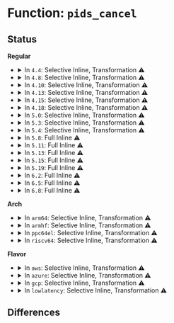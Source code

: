 # Function: <code>pids_cancel</code>

## Status
<b>Regular</b>
<ul>
<li>
<details>
<summary>In <code>4.4</code>: Selective Inline, Transformation ⚠️</summary>

**Collision:** Unique Static

**Inline:** Selective

**Transformation:** True

**Instances:**

```
In kernel/cgroup_pids.c (ffffffff8111a420)
Location: kernel/cgroup_pids.c:91
Inline: True
Direct callers:
  - kernel/cgroup_pids.c:pids_can_fork
  - kernel/cgroup_pids.c:pids_can_fork
  - kernel/cgroup_pids.c:pids_can_attach
  - kernel/cgroup_pids.c:pids_cancel_attach
  - kernel/cgroup_pids.c:pids_cancel_fork
  - kernel/cgroup_pids.c:pids_free
```
**Symbols:**

```
ffffffff8111a420-ffffffff8111a45a: pids_cancel.constprop.5 (STB_LOCAL)
```
</details>
</li>
<li>
<details>
<summary>In <code>4.8</code>: Selective Inline, Transformation ⚠️</summary>

**Collision:** Unique Static

**Inline:** Selective

**Transformation:** True

**Instances:**

```
In kernel/cgroup_pids.c (ffffffff81122250)
Location: kernel/cgroup_pids.c:98
Inline: True
Direct callers:
  - kernel/cgroup_pids.c:pids_free
  - kernel/cgroup_pids.c:pids_cancel_fork
  - kernel/cgroup_pids.c:pids_can_fork
  - kernel/cgroup_pids.c:pids_can_fork
  - kernel/cgroup_pids.c:pids_cancel_attach
  - kernel/cgroup_pids.c:pids_can_attach
```
**Symbols:**

```
ffffffff81122250-ffffffff81122289: pids_cancel.constprop.5 (STB_LOCAL)
```
</details>
</li>
<li>
<details>
<summary>In <code>4.10</code>: Selective Inline, Transformation ⚠️</summary>

**Collision:** Unique Static

**Inline:** Selective

**Transformation:** True

**Instances:**

```
In kernel/cgroup_pids.c (ffffffff8112a880)
Location: kernel/cgroup_pids.c:98
Inline: True
Direct callers:
  - kernel/cgroup_pids.c:pids_free
  - kernel/cgroup_pids.c:pids_cancel_fork
  - kernel/cgroup_pids.c:pids_can_fork
  - kernel/cgroup_pids.c:pids_can_fork
  - kernel/cgroup_pids.c:pids_cancel_attach
  - kernel/cgroup_pids.c:pids_can_attach
```
**Symbols:**

```
ffffffff8112a880-ffffffff8112a8b9: pids_cancel.constprop.5 (STB_LOCAL)
```
</details>
</li>
<li>
<details>
<summary>In <code>4.13</code>: Selective Inline, Transformation ⚠️</summary>

**Collision:** Unique Static

**Inline:** Selective

**Transformation:** True

**Instances:**

```
In kernel/cgroup/pids.c (ffffffff8112b5a0)
Location: kernel/cgroup/pids.c:98
Inline: True
Direct callers:
  - kernel/cgroup/pids.c:pids_free
  - kernel/cgroup/pids.c:pids_cancel_fork
  - kernel/cgroup/pids.c:pids_can_fork
  - kernel/cgroup/pids.c:pids_can_fork
  - kernel/cgroup/pids.c:pids_cancel_attach
  - kernel/cgroup/pids.c:pids_can_attach
```
**Symbols:**

```
ffffffff8112b5a0-ffffffff8112b5ba: pids_cancel.constprop.5 (STB_LOCAL)
```
</details>
</li>
<li>
<details>
<summary>In <code>4.15</code>: Selective Inline, Transformation ⚠️</summary>

**Collision:** Unique Static

**Inline:** Selective

**Transformation:** True

**Instances:**

```
In kernel/cgroup/pids.c (ffffffff811383a0)
Location: kernel/cgroup/pids.c:98
Inline: True
Direct callers:
  - kernel/cgroup/pids.c:pids_free
  - kernel/cgroup/pids.c:pids_cancel_fork
  - kernel/cgroup/pids.c:pids_can_fork
  - kernel/cgroup/pids.c:pids_can_fork
  - kernel/cgroup/pids.c:pids_cancel_attach
  - kernel/cgroup/pids.c:pids_can_attach
```
**Symbols:**

```
ffffffff811383a0-ffffffff811383ba: pids_cancel.constprop.5 (STB_LOCAL)
```
</details>
</li>
<li>
<details>
<summary>In <code>4.18</code>: Selective Inline, Transformation ⚠️</summary>

**Collision:** Unique Static

**Inline:** Selective

**Transformation:** True

**Instances:**

```
In kernel/cgroup/pids.c (ffffffff81146cc0)
Location: kernel/cgroup/pids.c:98
Inline: True
Direct callers:
  - kernel/cgroup/pids.c:pids_free
  - kernel/cgroup/pids.c:pids_cancel_fork
  - kernel/cgroup/pids.c:pids_can_fork
  - kernel/cgroup/pids.c:pids_can_fork
  - kernel/cgroup/pids.c:pids_cancel_attach
  - kernel/cgroup/pids.c:pids_can_attach
```
**Symbols:**

```
ffffffff81146cc0-ffffffff81146cda: pids_cancel.constprop.7 (STB_LOCAL)
```
</details>
</li>
<li>
<details>
<summary>In <code>5.0</code>: Selective Inline, Transformation ⚠️</summary>

**Collision:** Unique Static

**Inline:** Selective

**Transformation:** True

**Instances:**

```
In kernel/cgroup/pids.c (ffffffff81152840)
Location: kernel/cgroup/pids.c:98
Inline: True
Direct callers:
  - kernel/cgroup/pids.c:pids_free
  - kernel/cgroup/pids.c:pids_cancel_fork
  - kernel/cgroup/pids.c:pids_can_fork
  - kernel/cgroup/pids.c:pids_can_fork
  - kernel/cgroup/pids.c:pids_cancel_attach
  - kernel/cgroup/pids.c:pids_can_attach
```
**Symbols:**

```
ffffffff81152840-ffffffff8115285a: pids_cancel.constprop.7 (STB_LOCAL)
```
</details>
</li>
<li>
<details>
<summary>In <code>5.3</code>: Selective Inline, Transformation ⚠️</summary>

**Collision:** Unique Static

**Inline:** Selective

**Transformation:** True

**Instances:**

```
In kernel/cgroup/pids.c (ffffffff8115eea0)
Location: kernel/cgroup/pids.c:95
Inline: True
Direct callers:
  - kernel/cgroup/pids.c:pids_release
  - kernel/cgroup/pids.c:pids_cancel_fork
  - kernel/cgroup/pids.c:pids_can_fork
  - kernel/cgroup/pids.c:pids_can_fork
  - kernel/cgroup/pids.c:pids_cancel_attach
  - kernel/cgroup/pids.c:pids_can_attach
```
**Symbols:**

```
ffffffff8115eea0-ffffffff8115eeba: pids_cancel.constprop.0 (STB_LOCAL)
```
</details>
</li>
<li>
<details>
<summary>In <code>5.4</code>: Selective Inline, Transformation ⚠️</summary>

**Collision:** Unique Static

**Inline:** Selective

**Transformation:** True

**Instances:**

```
In kernel/cgroup/pids.c (ffffffff8116ab00)
Location: kernel/cgroup/pids.c:95
Inline: True
Direct callers:
  - kernel/cgroup/pids.c:pids_release
  - kernel/cgroup/pids.c:pids_cancel_fork
  - kernel/cgroup/pids.c:pids_can_fork
  - kernel/cgroup/pids.c:pids_can_fork
  - kernel/cgroup/pids.c:pids_cancel_attach
  - kernel/cgroup/pids.c:pids_can_attach
```
**Symbols:**

```
ffffffff8116ab00-ffffffff8116ab1a: pids_cancel.constprop.0 (STB_LOCAL)
```
</details>
</li>
<li>
<details>
<summary>In <code>5.8</code>: Full Inline ⚠️</summary>

**Collision:** Unique Static

**Inline:** Full

**Transformation:** False

**Instances:**

```
In kernel/cgroup/pids.c (ffffffff8117c82e)
Location: kernel/cgroup/pids.c:96
Inline: True
Inline callers:
  - kernel/cgroup/pids.c:pids_release
  - kernel/cgroup/pids.c:pids_release
  - kernel/cgroup/pids.c:pids_cancel_fork
  - kernel/cgroup/pids.c:pids_cancel_fork
  - kernel/cgroup/pids.c:pids_can_fork
  - kernel/cgroup/pids.c:pids_can_fork
  - kernel/cgroup/pids.c:pids_can_fork
  - kernel/cgroup/pids.c:pids_can_fork
  - kernel/cgroup/pids.c:pids_cancel_attach
  - kernel/cgroup/pids.c:pids_cancel_attach
  - kernel/cgroup/pids.c:pids_can_attach
  - kernel/cgroup/pids.c:pids_can_attach
```
</details>
</li>
<li>
<details>
<summary>In <code>5.11</code>: Full Inline ⚠️</summary>

**Collision:** Unique Static

**Inline:** Full

**Transformation:** False

**Instances:**

```
In kernel/cgroup/pids.c (ffffffff811796de)
Location: kernel/cgroup/pids.c:96
Inline: True
Inline callers:
  - kernel/cgroup/pids.c:pids_release
  - kernel/cgroup/pids.c:pids_release
  - kernel/cgroup/pids.c:pids_cancel_fork
  - kernel/cgroup/pids.c:pids_cancel_fork
  - kernel/cgroup/pids.c:pids_can_fork
  - kernel/cgroup/pids.c:pids_can_fork
  - kernel/cgroup/pids.c:pids_can_fork
  - kernel/cgroup/pids.c:pids_can_fork
  - kernel/cgroup/pids.c:pids_cancel_attach
  - kernel/cgroup/pids.c:pids_cancel_attach
  - kernel/cgroup/pids.c:pids_can_attach
  - kernel/cgroup/pids.c:pids_can_attach
```
</details>
</li>
<li>
<details>
<summary>In <code>5.13</code>: Full Inline ⚠️</summary>

**Collision:** Unique Static

**Inline:** Full

**Transformation:** False

**Instances:**

```
In kernel/cgroup/pids.c (ffffffff8117a23e)
Location: kernel/cgroup/pids.c:96
Inline: True
Inline callers:
  - kernel/cgroup/pids.c:pids_release
  - kernel/cgroup/pids.c:pids_release
  - kernel/cgroup/pids.c:pids_cancel_fork
  - kernel/cgroup/pids.c:pids_cancel_fork
  - kernel/cgroup/pids.c:pids_can_fork
  - kernel/cgroup/pids.c:pids_can_fork
  - kernel/cgroup/pids.c:pids_can_fork
  - kernel/cgroup/pids.c:pids_can_fork
  - kernel/cgroup/pids.c:pids_cancel_attach
  - kernel/cgroup/pids.c:pids_cancel_attach
  - kernel/cgroup/pids.c:pids_can_attach
  - kernel/cgroup/pids.c:pids_can_attach
```
</details>
</li>
<li>
<details>
<summary>In <code>5.15</code>: Full Inline ⚠️</summary>

**Collision:** Unique Static

**Inline:** Full

**Transformation:** False

**Instances:**

```
In kernel/cgroup/pids.c (ffffffff811a1b5e)
Location: kernel/cgroup/pids.c:96
Inline: True
Inline callers:
  - kernel/cgroup/pids.c:pids_release
  - kernel/cgroup/pids.c:pids_cancel_fork
  - kernel/cgroup/pids.c:pids_can_fork
  - kernel/cgroup/pids.c:pids_can_fork
  - kernel/cgroup/pids.c:pids_cancel_attach
  - kernel/cgroup/pids.c:pids_can_attach
```
</details>
</li>
<li>
<details>
<summary>In <code>5.19</code>: Full Inline ⚠️</summary>

**Collision:** Unique Static

**Inline:** Full

**Transformation:** False

**Instances:**

```
In kernel/cgroup/pids.c (ffffffff811d252e)
Location: kernel/cgroup/pids.c:96
Inline: True
Inline callers:
  - kernel/cgroup/pids.c:pids_release
  - kernel/cgroup/pids.c:pids_cancel_fork
  - kernel/cgroup/pids.c:pids_can_fork
  - kernel/cgroup/pids.c:pids_can_fork
  - kernel/cgroup/pids.c:pids_cancel_attach
  - kernel/cgroup/pids.c:pids_can_attach
```
</details>
</li>
<li>
<details>
<summary>In <code>6.2</code>: Full Inline ⚠️</summary>

**Collision:** Unique Static

**Inline:** Full

**Transformation:** False

**Instances:**

```
In kernel/cgroup/pids.c (ffffffff8121628e)
Location: kernel/cgroup/pids.c:107
Inline: True
Inline callers:
  - kernel/cgroup/pids.c:pids_release
  - kernel/cgroup/pids.c:pids_cancel_fork
  - kernel/cgroup/pids.c:pids_can_fork
  - kernel/cgroup/pids.c:pids_can_fork
  - kernel/cgroup/pids.c:pids_cancel_attach
  - kernel/cgroup/pids.c:pids_can_attach
```
</details>
</li>
<li>
<details>
<summary>In <code>6.5</code>: Full Inline ⚠️</summary>

**Collision:** Unique Static

**Inline:** Full

**Transformation:** False

**Instances:**

```
In kernel/cgroup/pids.c (ffffffff8122bbce)
Location: kernel/cgroup/pids.c:107
Inline: True
Inline callers:
  - kernel/cgroup/pids.c:pids_release
  - kernel/cgroup/pids.c:pids_cancel_fork
  - kernel/cgroup/pids.c:pids_can_fork
  - kernel/cgroup/pids.c:pids_can_fork
  - kernel/cgroup/pids.c:pids_cancel_attach
  - kernel/cgroup/pids.c:pids_can_attach
```
</details>
</li>
<li>
<details>
<summary>In <code>6.8</code>: Full Inline ⚠️</summary>

**Collision:** Unique Static

**Inline:** Full

**Transformation:** False

**Instances:**

```
In kernel/cgroup/pids.c (ffffffff81243bfe)
Location: kernel/cgroup/pids.c:107
Inline: True
Inline callers:
  - kernel/cgroup/pids.c:pids_release
  - kernel/cgroup/pids.c:pids_cancel_fork
  - kernel/cgroup/pids.c:pids_can_fork
  - kernel/cgroup/pids.c:pids_can_fork
  - kernel/cgroup/pids.c:pids_cancel_attach
  - kernel/cgroup/pids.c:pids_can_attach
```
</details>
</li>
</ul>
<b>Arch</b>
<ul>
<li>
<details>
<summary>In <code>arm64</code>: Selective Inline, Transformation ⚠️</summary>

**Collision:** Unique Static

**Inline:** Selective

**Transformation:** True

**Instances:**

```
In kernel/cgroup/pids.c (ffff8000101debf0)
Location: kernel/cgroup/pids.c:95
Inline: True
Direct callers:
  - kernel/cgroup/pids.c:pids_release
  - kernel/cgroup/pids.c:pids_cancel_fork
  - kernel/cgroup/pids.c:pids_can_fork
  - kernel/cgroup/pids.c:pids_can_fork
  - kernel/cgroup/pids.c:pids_cancel_attach
  - kernel/cgroup/pids.c:pids_can_attach
```
**Symbols:**

```
ffff8000101debf0-ffff8000101dec50: pids_cancel.constprop.0 (STB_LOCAL)
```
</details>
</li>
<li>
<details>
<summary>In <code>armhf</code>: Selective Inline, Transformation ⚠️</summary>

**Collision:** Unique Static

**Inline:** Selective

**Transformation:** True

**Instances:**

```
In kernel/cgroup/pids.c (c0420630)
Location: kernel/cgroup/pids.c:95
Inline: True
Direct callers:
  - kernel/cgroup/pids.c:pids_release
  - kernel/cgroup/pids.c:pids_cancel_fork
  - kernel/cgroup/pids.c:pids_can_fork
  - kernel/cgroup/pids.c:pids_can_fork
  - kernel/cgroup/pids.c:pids_cancel_attach
  - kernel/cgroup/pids.c:pids_can_attach
```
**Symbols:**

```
c0420630-c04206b4: pids_cancel.constprop.0 (STB_LOCAL)
```
</details>
</li>
<li>
<details>
<summary>In <code>ppc64el</code>: Selective Inline, Transformation ⚠️</summary>

**Collision:** Unique Static

**Inline:** Selective

**Transformation:** True

**Instances:**

```
In kernel/cgroup/pids.c (c00000000024cd10)
Location: kernel/cgroup/pids.c:95
Inline: True
Direct callers:
  - kernel/cgroup/pids.c:pids_release
  - kernel/cgroup/pids.c:pids_cancel_fork
  - kernel/cgroup/pids.c:pids_can_fork
  - kernel/cgroup/pids.c:pids_can_fork
  - kernel/cgroup/pids.c:pids_cancel_attach
  - kernel/cgroup/pids.c:pids_can_attach
```
**Symbols:**

```
c00000000024cd10-c00000000024cd48: pids_cancel.constprop.0 (STB_LOCAL)
```
</details>
</li>
<li>
<details>
<summary>In <code>riscv64</code>: Selective Inline, Transformation ⚠️</summary>

**Collision:** Unique Static

**Inline:** Selective

**Transformation:** True

**Instances:**

```
In kernel/cgroup/pids.c (ffffffe000155e7c)
Location: kernel/cgroup/pids.c:95
Inline: True
Inline callers:
  - kernel/cgroup/pids.c:pids_release
  - kernel/cgroup/pids.c:pids_cancel_fork
  - kernel/cgroup/pids.c:pids_can_fork
  - kernel/cgroup/pids.c:pids_can_fork
  - kernel/cgroup/pids.c:pids_cancel_attach
  - kernel/cgroup/pids.c:pids_can_attach
Direct callers:
  - kernel/cgroup/pids.c:pids_release
  - kernel/cgroup/pids.c:pids_cancel_fork
  - kernel/cgroup/pids.c:pids_can_fork
  - kernel/cgroup/pids.c:pids_can_fork
  - kernel/cgroup/pids.c:pids_cancel_attach
  - kernel/cgroup/pids.c:pids_can_attach
```
**Symbols:**

```
ffffffe000155e3a-ffffffe000155e56: pids_cancel.part.0 (STB_LOCAL)
```
</details>
</li>
</ul>
<b>Flavor</b>
<ul>
<li>
<details>
<summary>In <code>aws</code>: Selective Inline, Transformation ⚠️</summary>

**Collision:** Unique Static

**Inline:** Selective

**Transformation:** True

**Instances:**

```
In kernel/cgroup/pids.c (ffffffff81163120)
Location: kernel/cgroup/pids.c:95
Inline: True
Direct callers:
  - kernel/cgroup/pids.c:pids_release
  - kernel/cgroup/pids.c:pids_cancel_fork
  - kernel/cgroup/pids.c:pids_can_fork
  - kernel/cgroup/pids.c:pids_can_fork
  - kernel/cgroup/pids.c:pids_cancel_attach
  - kernel/cgroup/pids.c:pids_can_attach
```
**Symbols:**

```
ffffffff81163120-ffffffff8116313a: pids_cancel.constprop.0 (STB_LOCAL)
```
</details>
</li>
<li>
<details>
<summary>In <code>azure</code>: Selective Inline, Transformation ⚠️</summary>

**Collision:** Unique Static

**Inline:** Selective

**Transformation:** True

**Instances:**

```
In kernel/cgroup/pids.c (ffffffff81156370)
Location: kernel/cgroup/pids.c:95
Inline: True
Direct callers:
  - kernel/cgroup/pids.c:pids_release
  - kernel/cgroup/pids.c:pids_cancel_fork
  - kernel/cgroup/pids.c:pids_can_fork
  - kernel/cgroup/pids.c:pids_can_fork
  - kernel/cgroup/pids.c:pids_cancel_attach
  - kernel/cgroup/pids.c:pids_can_attach
```
**Symbols:**

```
ffffffff81156370-ffffffff8115638a: pids_cancel.constprop.0 (STB_LOCAL)
```
</details>
</li>
<li>
<details>
<summary>In <code>gcp</code>: Selective Inline, Transformation ⚠️</summary>

**Collision:** Unique Static

**Inline:** Selective

**Transformation:** True

**Instances:**

```
In kernel/cgroup/pids.c (ffffffff81160ef0)
Location: kernel/cgroup/pids.c:95
Inline: True
Direct callers:
  - kernel/cgroup/pids.c:pids_release
  - kernel/cgroup/pids.c:pids_cancel_fork
  - kernel/cgroup/pids.c:pids_can_fork
  - kernel/cgroup/pids.c:pids_can_fork
  - kernel/cgroup/pids.c:pids_cancel_attach
  - kernel/cgroup/pids.c:pids_can_attach
```
**Symbols:**

```
ffffffff81160ef0-ffffffff81160f0a: pids_cancel.constprop.0 (STB_LOCAL)
```
</details>
</li>
<li>
<details>
<summary>In <code>lowlatency</code>: Selective Inline, Transformation ⚠️</summary>

**Collision:** Unique Static

**Inline:** Selective

**Transformation:** True

**Instances:**

```
In kernel/cgroup/pids.c (ffffffff8116e340)
Location: kernel/cgroup/pids.c:95
Inline: True
Direct callers:
  - kernel/cgroup/pids.c:pids_release
  - kernel/cgroup/pids.c:pids_cancel_fork
  - kernel/cgroup/pids.c:pids_can_fork
  - kernel/cgroup/pids.c:pids_can_fork
  - kernel/cgroup/pids.c:pids_cancel_attach
  - kernel/cgroup/pids.c:pids_can_attach
```
**Symbols:**

```
ffffffff8116e340-ffffffff8116e35a: pids_cancel.constprop.0 (STB_LOCAL)
```
</details>
</li>
</ul>

## Differences
